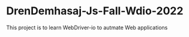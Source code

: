 # DrenDemhasaj-Js-Fall-Wdio-2022

This project is to learn WebDriver-io to autmate Web applications
